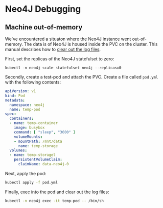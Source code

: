 # Neo4J Debugging

## Machine out-of-memory

We've encountered a situaton where the Neo4J instance went out-of-memory. The data is of Neo4J is housed inside the PVC on the cluster. This manual describes how to [clear out the log files](https://neo4j.com/developer/kb/how-do-recover-from-no-space-left-on-device/).

First, set the replicas of the Neo4J statefulset to zero:

```
kubectl -n neo4j scale statefulset neo4j --replicas=0
```

Secondly, create a test-pod and attach the PVC. Create a file called `pod.yml` with the following contents:

```yaml
apiVersion: v1
kind: Pod
metadata:
  namespace: neo4j
  name: temp-pod
spec:
  containers:
  - name: temp-container
    image: busybox
    command: [ "sleep", "3600" ]
    volumeMounts:
    - mountPath: /mnt/data
      name: temp-storage
  volumes:
  - name: temp-storagel
    persistentVolumeClaim:
      claimName: data-neo4j-0
```

Next, apply the pod:

```bash
kubectl apply -f pod.yml
```

Finally, exec into the pod and clear out the log files:

```bash
kubectl -n neo4j exec -it temp-pod -- /bin/sh
```


